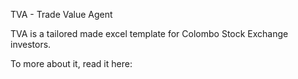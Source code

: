 TVA - Trade Value Agent

TVA is a tailored made excel template for Colombo Stock Exchange investors. 

To more about it, read it here: 
